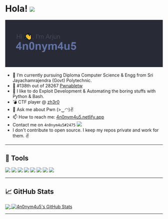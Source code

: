 # Hola!  <img src="https://raw.githubusercontent.com/MartinHeinz/MartinHeinz/master/wave.gif" width="30px">

[![Header](https://raw.githubusercontent.com/4n0nym4u5/4n0nym4u5/main/header.png "Header")](https://4n0nym4u5.netlify.app/)


- 🔭 I’m currently pursuing Diploma Computer Science & Engg from Sri Jayachamrajendra (Govt) Polytechnic.
- 🥋 #138th out of 28267 [Pwnabletw](https://pwnable.tw/user/17704)
- 🌱 I like to do Exploit Development & Automating the boring stuffs with Python & Bash.
- 💣 CTF player @ [zh3r0](https://www.zh3r0.com/)
- 💬 Ask me about Pwn (>‿◠)✌
- 📫 How to reach me: [4n0nym4u5.netlify.app](https://4n0nym4u5.netlify.app/)
-   Contact me on `4n0nym4u5#2475` ![](https://badges.aleen42.com/src/discord.svg)
-   I don't contribute to open source. I keep my repos private and work for them. ✌

---

## 🔧 Tools
![](https://img.shields.io/badge/OS-Ubuntu-informational?style=for-the-badge&logo=ubuntu&logoColor=white&color=6272a4)
![](https://img.shields.io/badge/Editor-Sublime%20Text-informational?style=for-the-badge&logo=sublime-text&logoColor=white&color=6272a4)
![](https://img.shields.io/badge/Code-Python-informational?style=for-the-badge&logo=python&logoColor=white&color=6272a4)
![](https://img.shields.io/badge/Code-Bash-informational?style=for-the-badge&logo=gnu-bash&logoColor=white&color=6272a4)
![](https://img.shields.io/badge/Assembly-x86_64-informational?style=for-the-badge&color=6272a4)
![](https://img.shields.io/badge/Assembly-mips-informational?style=for-the-badge&color=6272a4)
![](https://img.shields.io/badge/Assembly-arm-informational?style=for-the-badge&color=6272a4)
![](https://img.shields.io/badge/Shell-ZSH-informational?style=for-the-badge&logo=gnu-bash&logoColor=white&color=6272a4)

---

## 📈 GitHub Stats

<a href="https://github.com/4n0nym4u5/4n0nym4u5">
  <img align="center" src="https://github-readme-stats.vercel.app/api/top-langs/?username=4n0nym4u5&hide=html,Jupyter Notebook,text, css&title_color=ffffff&text_color=c9cacc&icon_color=2bbc8a&bg_color=1d1f21&langs_count=3" />
</a>
<a href="https://github.com/4n0nym4u5/4n0nym4u5">
  <img align="center" src="https://github-readme-stats.vercel.app/api?username=4n0nym4u5&show_icons=true&line_height=27&count_private=true&title_color=ffffff&text_color=c9cacc&icon_color=2bbc8a&bg_color=1d1f21" alt="4n0nym4u5's GitHub Stats" />
</a>

---